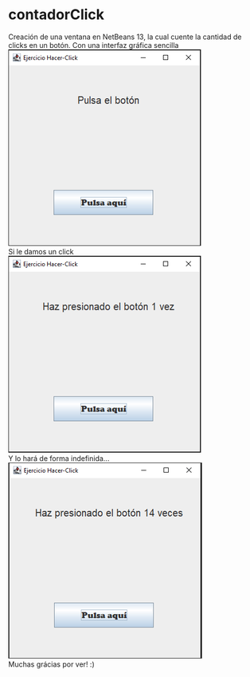 # contadorClick
 Creación de una ventana en NetBeans 13, la cual cuente la cantidad de clicks en un botón. Con una interfaz gráfica sencilla\
![Image text](https://github.com/ZamirPineda/contadorClick/blob/main/images/Interfaz.PNG)\
Si le damos un click\
![Image text](https://github.com/ZamirPineda/contadorClick/blob/main/images/Interfaz-1.PNG)\
Y lo hará de forma indefinida...\
![Image text](https://github.com/ZamirPineda/contadorClick/blob/main/images/Interfaz-14.PNG)\
Muchas grácias por ver! :)
